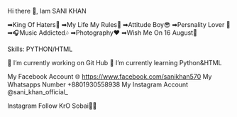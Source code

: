Hi there 👋, Iam SANI KHAN

➡King Of Haters👑 ➡My Life My Rules💢 ➡Attitude Boy😎 ➡Persnality Lover 👔 ➡🎧Music Addicted🎶 ➡Photography♥️ ➡Wish Me On 16 August🎂

Skills: PYTHON/HTML

🔭 I’m currently working on Git Hub
🌱 I’m currently learning Python&HTML


My Facebook Account 🌐 https://www.facebook.com/sanikhan570
My Whatsapps Number +8801930558938
My Instagram Account @sani_khan_official_

Instagram Follow KrO Sobai💓💞
